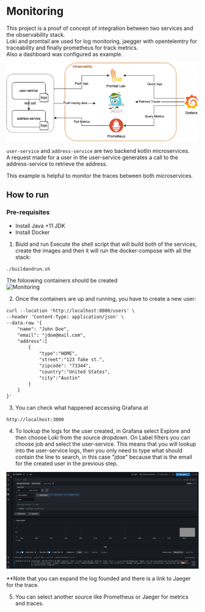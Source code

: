 # Monitoring
This project is a proof of concept of integration between two services and the observability stack.  
Loki and promtail are used for log monitoring, jaegger with opentelemtry for traceability and finally prometheus for track metrics.  
Also a dashboard was configured as example.  

![Monitoring](./assets/monitoring_poc.png)


`user-service` and `address-service` are two backend kotlin microservices.  
A request made for a user in the user-service generates a call to the address-service to retrieve the address.

This example is helpful to monitor the traces between both microservices.


## How to run
### Pre-requisites
- Install Java +11 JDK
- Install Docker

1. Biuld and run
Execute the shell script that will build both of the services, create the images and then it will run the docker-compose with all the stack:
```shell
./buildandrun.sh
````
The foloowing containers should be created  
![Monitoring](./assets/dockerimgs.png)

2. Once the containers are up and running, you have to create a new user:
```shell
curl --location 'http://localhost:8080/users' \
--header 'Content-Type: application/json' \
--data-raw '{
    "name": "John Doe",
    "email": "jdoe@mail.com",
    "address":[
        {
            "type":"HOME",
            "street":"123 fake st.",
            "zipcode": "73344",
            "country":"United States",
            "city":"Austin"
        }
    ]
}'
````

3. You can check what happened accessing Grafana at
```url
http://localhost:3000
```

4. To lookup the logs for the user created, in Grafana select Explore and then choose Loki from the source dropdown.
On Label filters you can choose job and select the user-service. This means that you will lookup into the user-service logs, then you only need to type what should contain the line to search, in this case "jdoe" because that is the email for the created user in the previous step.

![Monitoring](./assets/grafanalookup.png)

**Note that you can expand the log founded and there is a link to Jaeger for the trace.

5. You can select another source like Prometheus or Jaeger for metrics and traces.
